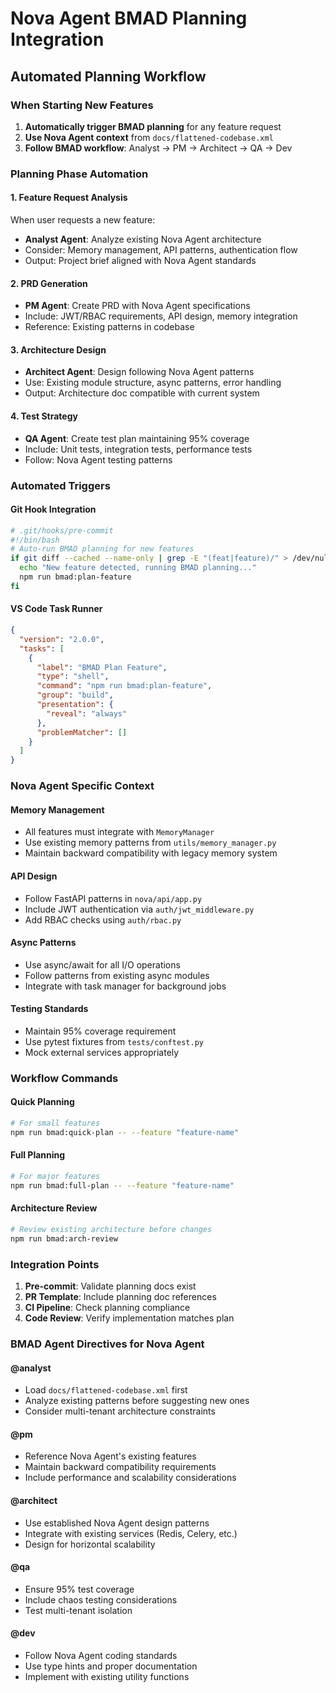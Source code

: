 # Nova Agent BMAD Planning Integration

## Automated Planning Workflow

### When Starting New Features
1. **Automatically trigger BMAD planning** for any feature request
2. **Use Nova Agent context** from `docs/flattened-codebase.xml`
3. **Follow BMAD workflow**: Analyst → PM → Architect → QA → Dev

### Planning Phase Automation

#### 1. Feature Request Analysis
When user requests a new feature:
- **Analyst Agent**: Analyze existing Nova Agent architecture
- Consider: Memory management, API patterns, authentication flow
- Output: Project brief aligned with Nova Agent standards

#### 2. PRD Generation
- **PM Agent**: Create PRD with Nova Agent specifications
- Include: JWT/RBAC requirements, API design, memory integration
- Reference: Existing patterns in codebase

#### 3. Architecture Design
- **Architect Agent**: Design following Nova Agent patterns
- Use: Existing module structure, async patterns, error handling
- Output: Architecture doc compatible with current system

#### 4. Test Strategy
- **QA Agent**: Create test plan maintaining 95% coverage
- Include: Unit tests, integration tests, performance tests
- Follow: Nova Agent testing patterns

### Automated Triggers

#### Git Hook Integration
```bash
# .git/hooks/pre-commit
#!/bin/bash
# Auto-run BMAD planning for new features
if git diff --cached --name-only | grep -E "(feat|feature)/" > /dev/null; then
  echo "New feature detected, running BMAD planning..."
  npm run bmad:plan-feature
fi
```

#### VS Code Task Runner
```json
{
  "version": "2.0.0",
  "tasks": [
    {
      "label": "BMAD Plan Feature",
      "type": "shell",
      "command": "npm run bmad:plan-feature",
      "group": "build",
      "presentation": {
        "reveal": "always"
      },
      "problemMatcher": []
    }
  ]
}
```

### Nova Agent Specific Context

#### Memory Management
- All features must integrate with `MemoryManager`
- Use existing memory patterns from `utils/memory_manager.py`
- Maintain backward compatibility with legacy memory system

#### API Design
- Follow FastAPI patterns in `nova/api/app.py`
- Include JWT authentication via `auth/jwt_middleware.py`
- Add RBAC checks using `auth/rbac.py`

#### Async Patterns
- Use async/await for all I/O operations
- Follow patterns from existing async modules
- Integrate with task manager for background jobs

#### Testing Standards
- Maintain 95% coverage requirement
- Use pytest fixtures from `tests/conftest.py`
- Mock external services appropriately

### Workflow Commands

#### Quick Planning
```bash
# For small features
npm run bmad:quick-plan -- --feature "feature-name"
```

#### Full Planning
```bash
# For major features
npm run bmad:full-plan -- --feature "feature-name"
```

#### Architecture Review
```bash
# Review existing architecture before changes
npm run bmad:arch-review
```

### Integration Points

1. **Pre-commit**: Validate planning docs exist
2. **PR Template**: Include planning doc references
3. **CI Pipeline**: Check planning compliance
4. **Code Review**: Verify implementation matches plan

### BMAD Agent Directives for Nova Agent

#### @analyst
- Load `docs/flattened-codebase.xml` first
- Analyze existing patterns before suggesting new ones
- Consider multi-tenant architecture constraints

#### @pm
- Reference Nova Agent's existing features
- Maintain backward compatibility requirements
- Include performance and scalability considerations

#### @architect
- Use established Nova Agent design patterns
- Integrate with existing services (Redis, Celery, etc.)
- Design for horizontal scalability

#### @qa
- Ensure 95% test coverage
- Include chaos testing considerations
- Test multi-tenant isolation

#### @dev
- Follow Nova Agent coding standards
- Use type hints and proper documentation
- Implement with existing utility functions
